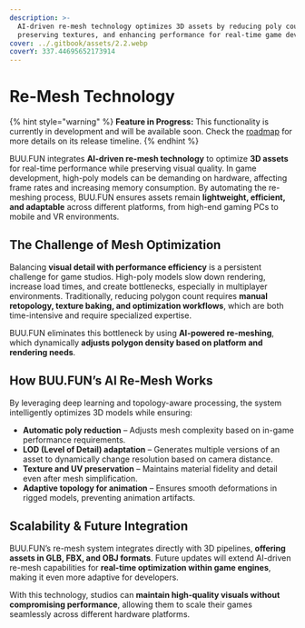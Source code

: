 ```yaml
---
description: >-
  AI-driven re-mesh technology optimizes 3D assets by reducing poly count,
  preserving textures, and enhancing performance for real-time game development
cover: ../.gitbook/assets/2.2.webp
coverY: 337.44695652173914
---
```


# Re-Mesh Technology

{% hint style="warning" %}
**Feature in Progress:** This functionality is currently in development and will be available soon. Check the [roadmap](../timeline/roadmap.md) for more details on its release timeline.
{% endhint %}

BUU.FUN integrates **AI-driven re-mesh technology** to optimize **3D assets** for real-time performance while preserving visual quality. In game development, high-poly models can be demanding on hardware, affecting frame rates and increasing memory consumption. By automating the re-meshing process, BUU.FUN ensures assets remain **lightweight, efficient, and adaptable** across different platforms, from high-end gaming PCs to mobile and VR environments.

## **The Challenge of Mesh Optimization**

Balancing **visual detail with performance efficiency** is a persistent challenge for game studios. High-poly models slow down rendering, increase load times, and create bottlenecks, especially in multiplayer environments. Traditionally, reducing polygon count requires **manual retopology, texture baking, and optimization workflows**, which are both time-intensive and require specialized expertise.

BUU.FUN eliminates this bottleneck by using **AI-powered re-meshing**, which dynamically **adjusts polygon density based on platform and rendering needs**.

## **How BUU.FUN’s AI Re-Mesh Works**

By leveraging deep learning and topology-aware processing, the system intelligently optimizes 3D models while ensuring:

* **Automatic poly reduction** – Adjusts mesh complexity based on in-game performance requirements.
* **LOD (Level of Detail) adaptation** – Generates multiple versions of an asset to dynamically change resolution based on camera distance.
* **Texture and UV preservation** – Maintains material fidelity and detail even after mesh simplification.
* **Adaptive topology for animation** – Ensures smooth deformations in rigged models, preventing animation artifacts.

## **Scalability & Future Integration**

BUU.FUN’s re-mesh system integrates directly with 3D pipelines, **offering assets in GLB, FBX, and OBJ formats**. Future updates will extend AI-driven re-mesh capabilities for **real-time optimization within game engines**, making it even more adaptive for developers.

With this technology, studios can **maintain high-quality visuals without compromising performance**, allowing them to scale their games seamlessly across different hardware platforms.
